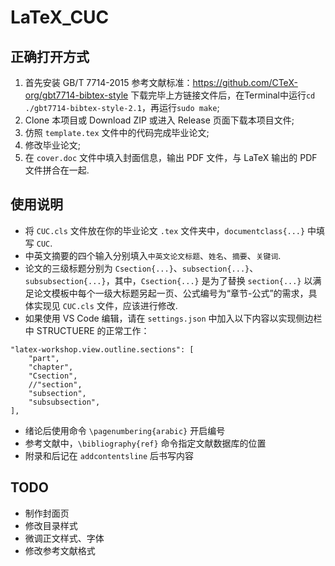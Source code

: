 # LaTeX_CUC

## 正确打开方式
1. 首先安装 GB/T 7714-2015 参考文献标准：https://github.com/CTeX-org/gbt7714-bibtex-style
下载完毕上方链接文件后，在Terminal中运行`cd ./gbt7714-bibtex-style-2.1`，再运行`sudo make`;
2. Clone 本项目或 Download ZIP 或进入 Release 页面下载本项目文件;
3. 仿照 `template.tex` 文件中的代码完成毕业论文;
4. 修改毕业论文;
5. 在 `cover.doc` 文件中填入封面信息，输出 PDF 文件，与 LaTeX 输出的 PDF 文件拼合在一起.

## 使用说明
* 将 `CUC.cls` 文件放在你的毕业论文 `.tex` 文件夹中，`documentclass{...}` 中填写 `CUC`.
* 中英文摘要的四个输入分别填入`中英文论文标题`、`姓名`、`摘要`、`关键词`.
* 论文的三级标题分别为 `Csection{...}`、`subsection{...}`、`subsubsection{...}`，其中，`Csection{...}` 是为了替换 `section{...}` 以满足论文模板中每个一级大标题另起一页、公式编号为“章节-公式”的需求，具体实现见 `CUC.cls` 文件，应该进行修改.
* 如果使用 VS Code 编辑，请在 `settings.json` 中加入以下内容以实现侧边栏中 STRUCTUERE 的正常工作：
```
"latex-workshop.view.outline.sections": [
    "part",
    "chapter",
    "Csection",
    //"section",
    "subsection",
    "subsubsection",   
],
```
* 绪论后使用命令 `\pagenumbering{arabic}` 开启编号
* 参考文献中，`\bibliography{ref}` 命令指定文献数据库的位置
* 附录和后记在 `addcontentsline` 后书写内容

## TODO
* 制作封面页
* 修改目录样式
* 微调正文样式、字体
* 修改参考文献格式